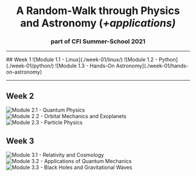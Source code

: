 <h1 align='center'>A Random-Walk through Physics and 
Astronomy (<i>+applications)</i></h1>
<h3 align='center'>part of CFI Summer-School 2021</h2>
<hr>
## Week 1
![Module 1.1 - Linux](./week-01/linux/)
![Module 1.2 - Python](./week-01/python/)
![Module 1.3 - Hands-On Astronomy](./week-01/hands-on-astronomy)

---

## Week 2

![Module 2.1 - Quantum Physics](./week-02/quantum-physics/)
![Module 2.2 - Orbital Mechanics and Exoplanets](./week-02/orbital-mechanics-and-exoplanets)
![Module 2.3 - Particle Physics](./week-02/particle-physics)

## Week 3

![Module 3.1 - Relativity and Cosmology](./week-03/relativity-and-cosmology)
![Module 3.2 - Applications of Quantum Mechanics](./week-03/applications-of-qm)
![Module 3.3 - Black Holes and Gravitational Waves](./week-03/bh-and-gw)
